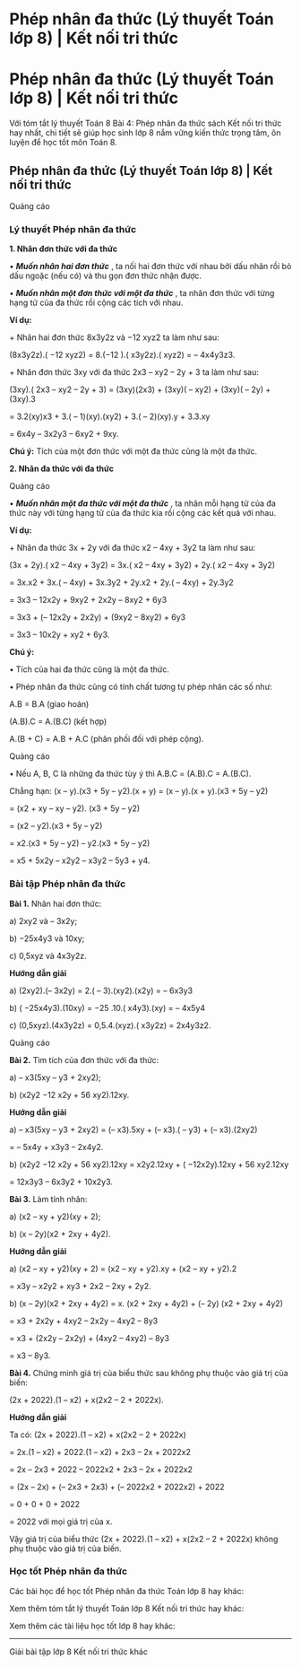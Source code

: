 # Phép nhân đa thức (Lý thuyết Toán lớp 8) | Kết nối tri thức

# Phép nhân đa thức (Lý thuyết Toán lớp 8) | Kết nối tri thức

Với tóm tắt lý thuyết Toán 8 Bài 4: Phép nhân đa thức sách Kết nối tri thức hay nhất, chi tiết sẽ giúp học sinh lớp 8 nắm vững kiến thức trọng tâm, ôn luyện để học tốt môn Toán 8.

## Phép nhân đa thức (Lý thuyết Toán lớp 8) | Kết nối tri thức

Quảng cáo

### **Lý thuyết Phép nhân đa thức**

**1\. Nhân đơn thức với đa thức**

• **_Muốn nhân hai đơn thức_** , ta nối hai đơn thức với nhau bởi dấu nhân rồi bỏ dấu ngoặc (nếu có) và thu gọn đơn thức nhận được. 

• **_Muốn nhân một đơn thức với một đa thức_** , ta nhân đơn thức với từng hạng tử của đa thức rồi cộng các tích với nhau.

**Ví dụ:**

\+ Nhân hai đơn thức 8x3y2z và −12 xyz2 ta làm như sau:

(8x3y2z).( −12 xyz2) = 8.(−12 ).( x3y2z).( xyz2) = – 4x4y3z3.

\+ Nhân đơn thức 3xy với đa thức 2x3 – xy2 – 2y + 3 ta làm như sau:

(3xy).( 2x3 – xy2 – 2y + 3) = (3xy)(2x3) + (3xy)( – xy2) + (3xy)( – 2y) + (3xy).3

= 3.2(xy)x3 \+ 3.( – 1)(xy).(xy2) + 3.( – 2)(xy).y + 3.3.xy

= 6x4y – 3x2y3 – 6xy2 \+ 9xy.

**Chú ý:** Tích của một đơn thức với một đa thức cũng là một đa thức.

**2\. Nhân đa thức với đa thức**

Quảng cáo

• **_Muốn nhân một đa thức với một đa thức_** , ta nhân mỗi hạng tử của đa thức này với từng hạng tử của đa thức kia rồi cộng các kết quả với nhau.

**Ví dụ:**

\+ Nhân đa thức 3x + 2y với đa thức x2 – 4xy + 3y2 ta làm như sau:

(3x + 2y).( x2 – 4xy + 3y2) = 3x.( x2 – 4xy + 3y2) + 2y.( x2 – 4xy + 3y2)

= 3x.x2 \+ 3x.( – 4xy) + 3x.3y2 \+ 2y.x2 \+ 2y.( – 4xy) + 2y.3y2

= 3x3 – 12x2y + 9xy2 \+ 2x2y – 8xy2 \+ 6y3

= 3x3 \+ (– 12x2y + 2x2y) + (9xy2 – 8xy2) + 6y3

= 3x3 – 10x2y + xy2 \+ 6y3.

**Chú ý:**

• Tích của hai đa thức cũng là một đa thức.

• Phép nhân đa thức cũng có tính chất tương tự phép nhân các số như:

A.B = B.A (giao hoán)

(A.B).C = A.(B.C) (kết hợp)

A.(B + C) = A.B + A.C (phân phối đối với phép cộng).

Quảng cáo

• Nếu A, B, C là những đa thức tùy ý thì A.B.C = (A.B).C = A.(B.C).

Chẳng hạn: (x – y).(x3 \+ 5y – y2).(x + y) = (x – y).(x + y).(x3 \+ 5y – y2)

= (x2 \+ xy – xy – y2). (x3 \+ 5y – y2)

= (x2 – y2).(x3 \+ 5y – y2)

= x2.(x3 \+ 5y – y2) – y2.(x3 \+ 5y – y2)

= x5 \+ 5x2y – x2y2 – x3y2 – 5y3 \+ y4.

### **Bài tập Phép nhân đa thức**

**Bài 1.** Nhân hai đơn thức:

a) 2xy2 và – 3x2y; 

b) −25x4y3 và 10xy;

c) 0,5xyz và 4x3y2z.

**Hướng dẫn giải**

a) (2xy2).(– 3x2y) = 2.( – 3).(xy2).(x2y) = – 6x3y3

b) ( −25x4y3).(10xy) = −25 .10.( x4y3).(xy) = – 4x5y4

c) (0,5xyz).(4x3y2z) = 0,5.4.(xyz).( x3y2z) = 2x4y3z2.

Quảng cáo

**Bài 2.** Tìm tích của đơn thức với đa thức:

a) – x3(5xy – y3 \+ 2xy2);

b) (x2y2 −12 x2y + 56 xy2).12xy.

**Hướng dẫn giải**

a) – x3(5xy – y3 \+ 2xy2) = (– x3).5xy + (– x3).( – y3) + (– x3).(2xy2)

= – 5x4y + x3y3 – 2x4y2.

b) (x2y2 −12 x2y + 56 xy2).12xy = x2y2.12xy + ( −12x2y).12xy + 56 xy2.12xy

= 12x3y3 – 6x3y2 \+ 10x2y3.

**Bài 3.** Làm tính nhân:

a) (x2 – xy + y2)(xy + 2); 

b) (x – 2y)(x2 \+ 2xy + 4y2).

**Hướng dẫn giải**

a) (x2 – xy + y2)(xy + 2) = (x2 – xy + y2).xy + (x2 – xy + y2).2

= x3y – x2y2 \+ xy3 \+ 2x2 – 2xy + 2y2.

b) (x – 2y)(x2 \+ 2xy + 4y2) = x. (x2 \+ 2xy + 4y2) + (– 2y) (x2 \+ 2xy + 4y2)

= x3 \+ 2x2y + 4xy2 – 2x2y – 4xy2 – 8y3

= x3 \+ (2x2y – 2x2y) + (4xy2 – 4xy2) – 8y3

= x3 – 8y3.

**Bài 4.** Chứng minh giá trị của biểu thức sau không phụ thuộc vào giá trị của biến:

(2x + 2022).(1 – x2) + x(2x2 – 2 + 2022x).

**Hướng dẫn giải**

Ta có: (2x + 2022).(1 – x2) + x(2x2 – 2 + 2022x)

= 2x.(1 – x2) + 2022.(1 – x2) + 2x3 – 2x + 2022x2

= 2x – 2x3 \+ 2022 – 2022x2 \+ 2x3 – 2x + 2022x2

= (2x – 2x) + (– 2x3 \+ 2x3) + (– 2022x2 \+ 2022x2) + 2022

= 0 + 0 + 0 + 2022

= 2022 với mọi giá trị của x.

Vậy giá trị của biểu thức (2x + 2022).(1 – x2) + x(2x2 – 2 + 2022x) không phụ thuộc vào giá trị của biến.

### **Học tốt Phép nhân đa thức**

Các bài học để học tốt Phép nhân đa thức Toán lớp 8 hay khác:

Xem thêm tóm tắt lý thuyết Toán lớp 8 Kết nối tri thức hay khác:

Xem thêm các tài liệu học tốt lớp 8 hay khác:

* * *

Giải bài tập lớp 8 Kết nối tri thức khác

